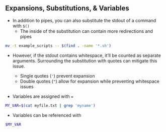## Expansions, Substitutions, & Variables

- In addition to pipes, you can also substitute the stdout of a command with `$()`
  - The inside of the substitution can contain more redirections and pipes
```bash
mv -t example_scripts -- $(find . -name '*.sh')
```

- However, if the stdout contains whitespace, it’ll be counted as separate arguments. Surrounding the substitution with quotes can mitigate this issue.
  - Single quotes (`'`) prevent expansion
  - Double quotes (`"`) allow for expansion while preventing whitespace issues

- Variables are assigned with `=`
```bash
MY_VAR=$(cat myfile.txt | grep 'myname')
```

- Variables can be referenced with
```bash
$MY_VAR
```
